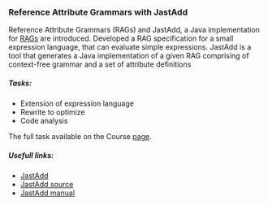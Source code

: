 ### Reference Attribute Grammars with JastAdd

Reference Attribute Grammars (RAGs) and JastAdd, a Java implementation for [RAGs](http://citeseerx.ist.psu.edu/viewdoc/download?doi=10.1.1.108.8792&rep=rep1&type=pdf) are introduced. Developed a RAG specification for a small expression language, that can evaluate simple
expressions. JastAdd is a tool that generates a Java implementation of a given RAG comprising of context-free grammar and a set of attribute definitions

##### Tasks: 
- Extension of expression language
- Rewrite to optimize
- Code analysis 

The full task available on the Course [page](https://tu-dresden.de/ing/informatik/smt/st/studium/lehrveranstaltungen?subject=353&lang=en&leaf=1&head=3&embedding_id=47eddfa7c5a54ed5be49042aff35a31b).

##### Usefull links: 
- [JastAdd](http://jastadd.org)  
- [JastAdd source](https://bitbucket.org/jastadd/jastadd2)
- [JastAdd manual](http://jastadd.org/web/documentation/reference-manual.php)